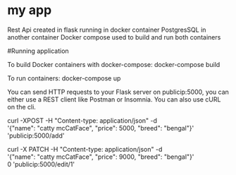 # my app
Rest Api created in flask running in docker container
PostgresSQL in another container
Docker compose used to build and run both containers

#Running application

To build Docker containers with docker-compose:
docker-compose build 

To run containers:
docker-compose up

You can send HTTP requests to your Flask server on publicip:5000, you can either use a REST client like Postman or Insomnia. You can also use cURL on the cli.

curl -XPOST -H "Content-type: application/json" -d \
'{"name": "catty mcCatFace", "price": 5000, "breed": "bengal"}' \
'publicip:5000/add'

curl -X PATCH  -H "Content-type: application/json" -d \
 '{"name": "catty mcCatFace", "price": 9000, "breed": "bengal"}' \
0 'publicip:5000/edit/1'


